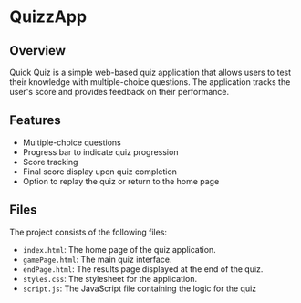 # QuizzApp
## Overview

Quick Quiz is a simple web-based quiz application that allows users to test their knowledge with multiple-choice questions. The application tracks the user's score and provides feedback on their performance.

## Features

- Multiple-choice questions
- Progress bar to indicate quiz progression
- Score tracking
- Final score display upon quiz completion
- Option to replay the quiz or return to the home page

## Files

The project consists of the following files:

- `index.html`: The home page of the quiz application.
- `gamePage.html`: The main quiz interface.
- `endPage.html`: The results page displayed at the end of the quiz.
- `styles.css`: The stylesheet for the application.
- `script.js`: The JavaScript file containing the logic for the quiz